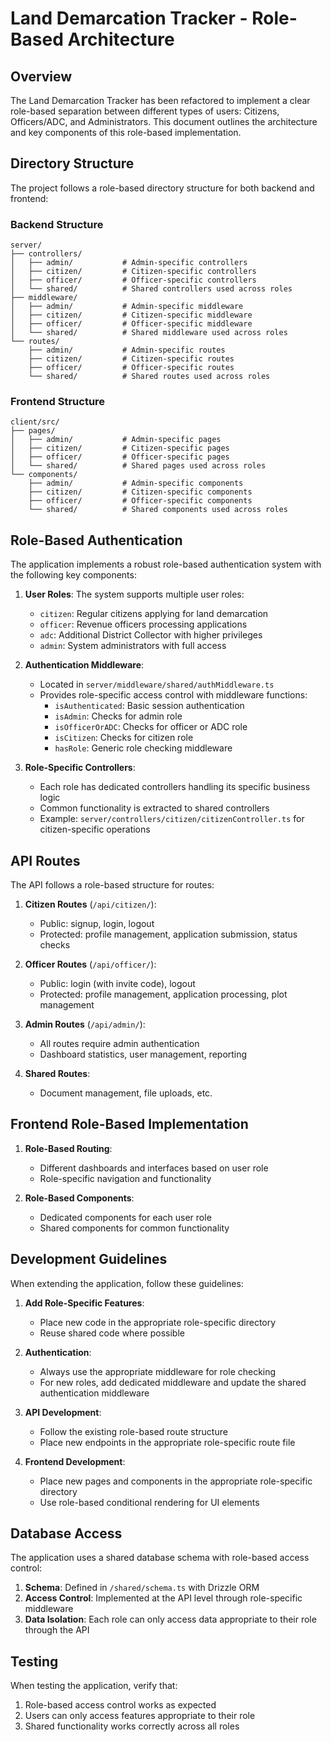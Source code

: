 # Land Demarcation Tracker - Role-Based Architecture

## Overview

The Land Demarcation Tracker has been refactored to implement a clear role-based separation between different types of users: Citizens, Officers/ADC, and Administrators. This document outlines the architecture and key components of this role-based implementation.

## Directory Structure

The project follows a role-based directory structure for both backend and frontend:

### Backend Structure

```
server/
├── controllers/
│   ├── admin/           # Admin-specific controllers
│   ├── citizen/         # Citizen-specific controllers
│   ├── officer/         # Officer-specific controllers
│   └── shared/          # Shared controllers used across roles
├── middleware/
│   ├── admin/           # Admin-specific middleware
│   ├── citizen/         # Citizen-specific middleware
│   ├── officer/         # Officer-specific middleware
│   └── shared/          # Shared middleware used across roles
└── routes/
    ├── admin/           # Admin-specific routes
    ├── citizen/         # Citizen-specific routes
    ├── officer/         # Officer-specific routes
    └── shared/          # Shared routes used across roles
```

### Frontend Structure

```
client/src/
├── pages/
│   ├── admin/           # Admin-specific pages
│   ├── citizen/         # Citizen-specific pages
│   ├── officer/         # Officer-specific pages
│   └── shared/          # Shared pages used across roles
└── components/
    ├── admin/           # Admin-specific components
    ├── citizen/         # Citizen-specific components
    ├── officer/         # Officer-specific components
    └── shared/          # Shared components used across roles
```

## Role-Based Authentication

The application implements a robust role-based authentication system with the following key components:

1. **User Roles**: The system supports multiple user roles:
   - `citizen`: Regular citizens applying for land demarcation
   - `officer`: Revenue officers processing applications
   - `adc`: Additional District Collector with higher privileges
   - `admin`: System administrators with full access

2. **Authentication Middleware**:
   - Located in `server/middleware/shared/authMiddleware.ts`
   - Provides role-specific access control with middleware functions:
     - `isAuthenticated`: Basic session authentication
     - `isAdmin`: Checks for admin role
     - `isOfficerOrADC`: Checks for officer or ADC role
     - `isCitizen`: Checks for citizen role
     - `hasRole`: Generic role checking middleware

3. **Role-Specific Controllers**:
   - Each role has dedicated controllers handling its specific business logic
   - Common functionality is extracted to shared controllers
   - Example: `server/controllers/citizen/citizenController.ts` for citizen-specific operations

## API Routes

The API follows a role-based structure for routes:

1. **Citizen Routes** (`/api/citizen/`):
   - Public: signup, login, logout
   - Protected: profile management, application submission, status checks

2. **Officer Routes** (`/api/officer/`):
   - Public: login (with invite code), logout
   - Protected: profile management, application processing, plot management

3. **Admin Routes** (`/api/admin/`):
   - All routes require admin authentication
   - Dashboard statistics, user management, reporting

4. **Shared Routes**:
   - Document management, file uploads, etc.

## Frontend Role-Based Implementation

1. **Role-Based Routing**:
   - Different dashboards and interfaces based on user role
   - Role-specific navigation and functionality

2. **Role-Based Components**:
   - Dedicated components for each user role
   - Shared components for common functionality

## Development Guidelines

When extending the application, follow these guidelines:

1. **Add Role-Specific Features**:
   - Place new code in the appropriate role-specific directory
   - Reuse shared code where possible

2. **Authentication**:
   - Always use the appropriate middleware for role checking
   - For new roles, add dedicated middleware and update the shared authentication middleware

3. **API Development**:
   - Follow the existing role-based route structure
   - Place new endpoints in the appropriate role-specific route file

4. **Frontend Development**:
   - Place new pages and components in the appropriate role-specific directory
   - Use role-based conditional rendering for UI elements

## Database Access

The application uses a shared database schema with role-based access control:

1. **Schema**: Defined in `/shared/schema.ts` with Drizzle ORM
2. **Access Control**: Implemented at the API level through role-specific middleware
3. **Data Isolation**: Each role can only access data appropriate to their role through the API

## Testing

When testing the application, verify that:

1. Role-based access control works as expected
2. Users can only access features appropriate to their role
3. Shared functionality works correctly across all roles
